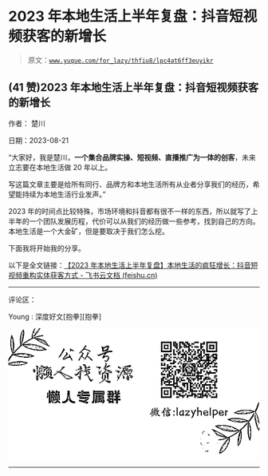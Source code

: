 # 2023 年本地生活上半年复盘：抖音短视频获客的新增长

> 原文：[`www.yuque.com/for_lazy/thfiu8/lpc4at6ff3euyikr`](https://www.yuque.com/for_lazy/thfiu8/lpc4at6ff3euyikr)

## (41 赞)2023 年本地生活上半年复盘：抖音短视频获客的新增长

作者： 楚川

日期：2023-08-21

“大家好，我是楚川，**一个集合品牌实操、短视频、直播推广为一体的创客**，未来立志要在本地生活做 20 年以上。

写这篇文章主要是给所有同行、品牌方和本地生活所有从业者分享我们的经历，希望能持续为本地生活行业发声。”

2023 年的时间点比较特殊，市场环境和抖音都有很不一样的东西，所以就写了上半年的一个团队发展历程，代价可以从我们的经历做一些参考，找到自己的方向。本地生活是一个大金矿，但是要取决于我们怎么挖。

下面我将开始我的分享。

以下是全文链接：[‌⁢⁡⁤⁣⁢​⁢⁢⁤‬⁢‬⁣​​﻿﻿​​​⁡﻿​⁤‌﻿⁡⁣﻿‍⁢﻿‌⁡⁡​‍‍‌⁣‍​⁢⁣‬⁤⁡‬⁣【2023 年本地生活上半年复盘】本地生活的疯狂增长：抖音短视频重构实体获客方式 - 飞书云文档 (](https://chuchuan.feishu.cn/docx/BkzvdOExEocdVcx59WKcfTplnre)[feishu.cn](http://feishu.cn)[)](https://chuchuan.feishu.cn/docx/BkzvdOExEocdVcx59WKcfTplnre)

* * *

评论区：

Young : 深度好文[抱拳][抱拳]

![](img/1c37d505930596d12a88ab23e11aa07a.png)

* * *